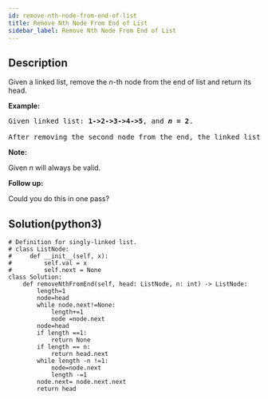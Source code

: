 ```yaml
---
id: remove-nth-node-from-end-of-list
title: Remove Nth Node From End of List
sidebar_label: Remove Nth Node From End of List
---
```

## Description
<div class="description">
<p>Given a linked list, remove the <em>n</em>-th node from the end of list and return its head.</p>

<p><strong>Example:</strong></p>

<pre>
Given linked list: <strong>1-&gt;2-&gt;3-&gt;4-&gt;5</strong>, and <strong><em>n</em> = 2</strong>.

After removing the second node from the end, the linked list becomes <strong>1-&gt;2-&gt;3-&gt;5</strong>.
</pre>

<p><strong>Note:</strong></p>

<p>Given <em>n</em> will always be valid.</p>

<p><strong>Follow up:</strong></p>

<p>Could you do this in one pass?</p>

</div>

## Solution(python3)
```python3
# Definition for singly-linked list.
# class ListNode:
#     def __init__(self, x):
#         self.val = x
#         self.next = None
class Solution:
    def removeNthFromEnd(self, head: ListNode, n: int) -> ListNode:
        length=1
        node=head
        while node.next!=None:
            length+=1
            node =node.next
        node=head
        if length ==1:
            return None
        if length == n:
            return head.next
        while length -n !=1:
            node=node.next
            length -=1
        node.next= node.next.next
        return head
        
```